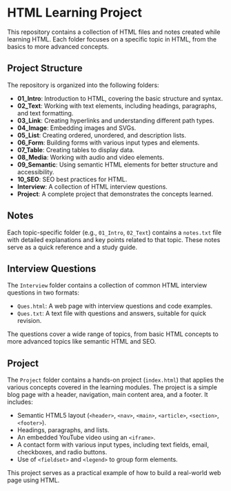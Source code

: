 # HTML Learning Project

This repository contains a collection of HTML files and notes created while learning HTML. Each folder focuses on a specific topic in HTML, from the basics to more advanced concepts.

## Project Structure

The repository is organized into the following folders:

*   **01_Intro**: Introduction to HTML, covering the basic structure and syntax.
*   **02_Text**: Working with text elements, including headings, paragraphs, and text formatting.
*   **03_Link**: Creating hyperlinks and understanding different path types.
*   **04_Image**: Embedding images and SVGs.
*   **05_List**: Creating ordered, unordered, and description lists.
*   **06_Form**: Building forms with various input types and elements.
*   **07_Table**: Creating tables to display data.
*   **08_Media**: Working with audio and video elements.
*   **09_Semantic**: Using semantic HTML elements for better structure and accessibility.
*   **10_SEO**: SEO best practices for HTML.
*   **Interview**: A collection of HTML interview questions.
*   **Project**: A complete project that demonstrates the concepts learned.

## Notes

Each topic-specific folder (e.g., `01_Intro`, `02_Text`) contains a `notes.txt` file with detailed explanations and key points related to that topic. These notes serve as a quick reference and a study guide.

## Interview Questions

The `Interview` folder contains a collection of common HTML interview questions in two formats:

*   `Ques.html`: A web page with interview questions and code examples.
*   `Ques.txt`: A text file with questions and answers, suitable for quick revision.

The questions cover a wide range of topics, from basic HTML concepts to more advanced topics like semantic HTML and SEO.

## Project

The `Project` folder contains a hands-on project (`index.html`) that applies the various concepts covered in the learning modules. The project is a simple blog page with a header, navigation, main content area, and a footer. It includes:

*   Semantic HTML5 layout (`<header>`, `<nav>`, `<main>`, `<article>`, `<section>`, `<footer>`).
*   Headings, paragraphs, and lists.
*   An embedded YouTube video using an `<iframe>`.
*   A contact form with various input types, including text fields, email, checkboxes, and radio buttons.
*   Use of `<fieldset>` and `<legend>` to group form elements.

This project serves as a practical example of how to build a real-world web page using HTML.